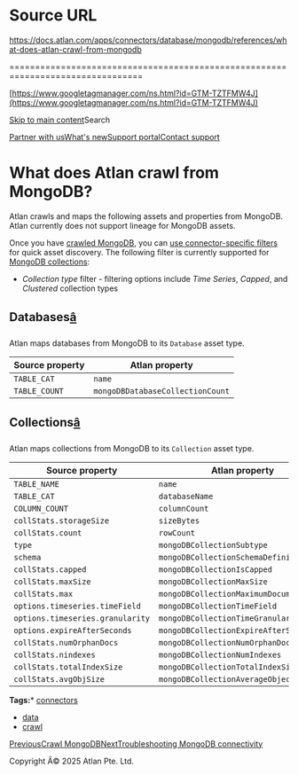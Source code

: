 # Source URL
https://docs.atlan.com/apps/connectors/database/mongodb/references/what-does-atlan-crawl-from-mongodb

================================================================================

<!--
canonical: https://docs.atlan.com/apps/connectors/database/mongodb/references/what-does-atlan-crawl-from-mongodb
link-alternate: https://docs.atlan.com/apps/connectors/database/mongodb/references/what-does-atlan-crawl-from-mongodb
meta-description: Atlan crawls and maps the following assets and properties from MongoDB. Atlan currently does not support lineage for MongoDB assets.
meta-docsearch:docusaurus_tag: docs-default-current
meta-docsearch:language: en
meta-docsearch:version: current
meta-docusaurus_locale: en
meta-docusaurus_tag: docs-default-current
meta-docusaurus_version: current
meta-generator: Docusaurus v3.8.1
meta-og-description: Atlan crawls and maps the following assets and properties from MongoDB. Atlan currently does not support lineage for MongoDB assets.
meta-og-locale: en
meta-og-title: What does Atlan crawl from MongoDB? | Atlan Documentation
meta-og-url: https://docs.atlan.com/apps/connectors/database/mongodb/references/what-does-atlan-crawl-from-mongodb
meta-twitter:card: summary_large_image
meta-viewport: width=device-width,initial-scale=1
title: What does Atlan crawl from MongoDB? | Atlan Documentation
-->

[https://www.googletagmanager.com/ns.html?id=GTM-TZTFMW4J](https://www.googletagmanager.com/ns.html?id=GTM-TZTFMW4J)

[Skip to main content](#__docusaurus_skipToContent_fallback)Search

[Partner with us](https://docs.google.com/forms/d/e/1FAIpQLScuAIhCm2GS7YFstrOjawbP8J7PUmOynQo7wI2yGCcCyEcVSw/viewform)[What's new](https://shipped.atlan.com/)[Support portal](https://atlan.zendesk.com/auth/v2/login/signin?return_to=https%3A%2F%2Fatlan.zendesk.com%2Fhc%2Fen-us&theme=hc&locale=en-us&brand_id=1900000425113&auth_origin=1900000425113%2Cfalse%2Ctrue)[Contact support](/support/submit-request)

What does Atlan crawl from MongoDB?
===================================

Atlan crawls and maps the following assets and properties from MongoDB. Atlan currently does not support lineage for MongoDB assets.

Once you have [crawled MongoDB](/apps/connectors/database/mongodb/how-tos/crawl-mongodb), you can [use connector\-specific filters](/product/capabilities/discovery/how-tos/use-the-filters-menu) for quick asset discovery. The following filter is currently supported for [MongoDB collections](#collections):

* *Collection type* filter \- filtering options include *Time Series*, *Capped*, and *Clustered* collection types

Databases[â](#databases "Direct link to Databases")
-----------------------------------------------------

Atlan maps databases from MongoDB to its `Database` asset type.

| Source property | Atlan property |
| --- | --- |
| `TABLE_CAT` | `name` |
| `TABLE_COUNT` | `mongoDBDatabaseCollectionCount` |

Collections[â](#collections "Direct link to Collections")
-----------------------------------------------------------

Atlan maps collections from MongoDB to its `Collection` asset type.

| Source property | Atlan property |
| --- | --- |
| `TABLE_NAME` | `name` |
| `TABLE_CAT` | `databaseName` |
| `COLUMN_COUNT` | `columnCount` |
| `collStats.storageSize` | `sizeBytes` |
| `collStats.count` | `rowCount` |
| `type` | `mongoDBCollectionSubtype` |
| `schema` | `mongoDBCollectionSchemaDefinition` |
| `collStats.capped` | `mongoDBCollectionIsCapped` |
| `collStats.maxSize` | `mongoDBCollectionMaxSize` |
| `collStats.max` | `mongoDBCollectionMaximumDocumentCount` |
| `options.timeseries.timeField` | `mongoDBCollectionTimeField` |
| `options.timeseries.granularity` | `mongoDBCollectionTimeGranularity` |
| `options.expireAfterSeconds` | `mongoDBCollectionExpireAfterSeconds` |
| `collStats.numOrphanDocs` | `mongoDBCollectionNumOrphanDocs` |
| `collStats.nindexes` | `mongoDBCollectionNumIndexes` |
| `collStats.totalIndexSize` | `mongoDBCollectionTotalIndexSize` |
| `collStats.avgObjSize` | `mongoDBCollectionAverageObjectSize` |

**Tags:*** [connectors](/tags/connectors)
* [data](/tags/data)
* [crawl](/tags/crawl)

[PreviousCrawl MongoDB](/apps/connectors/database/mongodb/how-tos/crawl-mongodb)[NextTroubleshooting MongoDB connectivity](/apps/connectors/database/mongodb/troubleshooting/troubleshooting-mongodb-connectivity)

Copyright Â© 2025 Atlan Pte. Ltd.

